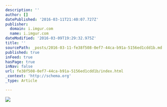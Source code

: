 ```yaml
---
description: ''
author: []
datePublished: '2016-03-11T21:40:07.727Z'
publisher:
  domain: i.imgur.com
  name: i.imgur.com
dateModified: '2016-03-09T19:29:32.975Z'
title: ''
sourcePath: _posts/2016-03-11-fe38f508-0ef7-44ca-b91a-5156ed1cdd1b.md
published: true
inFeed: true
hasPage: true
inNav: false
url: fe38f508-0ef7-44ca-b91a-5156ed1cdd1b/index.html
_context: 'http://schema.org'
_type: Article

---
```

![](http://i.imgur.com/gxqVkgI.gif)